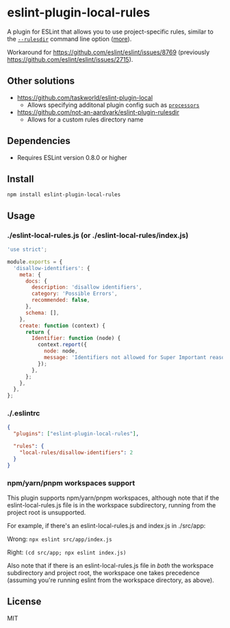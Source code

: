 # eslint-plugin-local-rules

A plugin for ESLint that allows you to use project-specific rules, similar to the [`--rulesdir`](http://eslint.org/docs/user-guide/command-line-interface#--rulesdir) command line option ([more](http://eslint.org/docs/developer-guide/working-with-rules#runtime-rules)).

Workaround for https://github.com/eslint/eslint/issues/8769 (previously https://github.com/eslint/eslint/issues/2715).

## Other solutions

- https://github.com/taskworld/eslint-plugin-local
  - Allows specifying additonal plugin config such as 
    [`processors`](https://eslint.org/docs/developer-guide/working-with-plugins#processors-in-plugins)
- https://github.com/not-an-aardvark/eslint-plugin-rulesdir
  - Allows for a custom rules directory name

## Dependencies

- Requires ESLint version 0.8.0 or higher

## Install

```
npm install eslint-plugin-local-rules
```

## Usage

### ./eslint-local-rules.js (or ./eslint-local-rules/index.js)

```javascript
'use strict';

module.exports = {
  'disallow-identifiers': {
    meta: {
      docs: {
        description: 'disallow identifiers',
        category: 'Possible Errors',
        recommended: false,
      },
      schema: [],
    },
    create: function (context) {
      return {
        Identifier: function (node) {
          context.report({
            node: node,
            message: 'Identifiers not allowed for Super Important reasons.',
          });
        },
      };
    },
  },
};
```

### ./.eslintrc

```json
{
  "plugins": ["eslint-plugin-local-rules"],

  "rules": {
    "local-rules/disallow-identifiers": 2
  }
}
```

### npm/yarn/pnpm workspaces support

This plugin supports npm/yarn/pnpm workspaces, although note that if the eslint-local-rules.js file is in the workspace subdirectory, running from the project root is unsupported.

For example, if there's an eslint-local-rules.js and index.js in ./src/app:

Wrong: `npx eslint src/app/index.js`

Right: `(cd src/app; npx eslint index.js)`

Also note that if there is an eslint-local-rules.js file in *both* the workspace subdirectory and project root, the workspace one takes precedence (assuming you're running eslint from the workspace directory, as above).

## License

MIT
